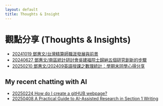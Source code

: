 ```yaml
---
layout: default
title: Thoughts & Insight
---
```


# 觀點分享 (Thoughts & Insights)


- [20241019 鄧惠文/台灣精算師職涯發展與前景](https://venteng.github.io/thoughts/20241019actuary.html)
- [20240627 鄧惠文/南區統計研討會吳建福院士歸納五個研究創新的步驟](https://venteng.github.io/thoughts/20240627_5steps.html)
- [20250210 鄧惠文/202409英語授課之數理統計：學期末同學心得分享](https://venteng.github.io/Teaching/20241223_Math_Stat_Survey.html)

## My recent chatting with AI

- [20250224 How do I create a gitHUB webpage?](https://chatgpt.com/share/67bc10df-5884-800c-b4d4-9441899c6b98)
- [20250408 A Practical Guide to AI-Assisted Research in Section 1 Writing](https://github.com/venteng/venteng.github.io/blob/main/thoughts/20250408_AI_Research_1.html)

<!---
- [鄧惠文/我怎麼轉換跑道，從數學系變成財金所呢？](https://hackmd.io/7XkdaE4yRAKAs2FIiEG5Lw)
- [鄧惠文/碩士生可能會想知道的?](https://hackmd.io/7XA3UFoCRjqT1kW6E4HZbw)
- [鄧惠文/導生分享](https://hackmd.io/nf4uLb40TUW2axK_jCLQLA)
-->
